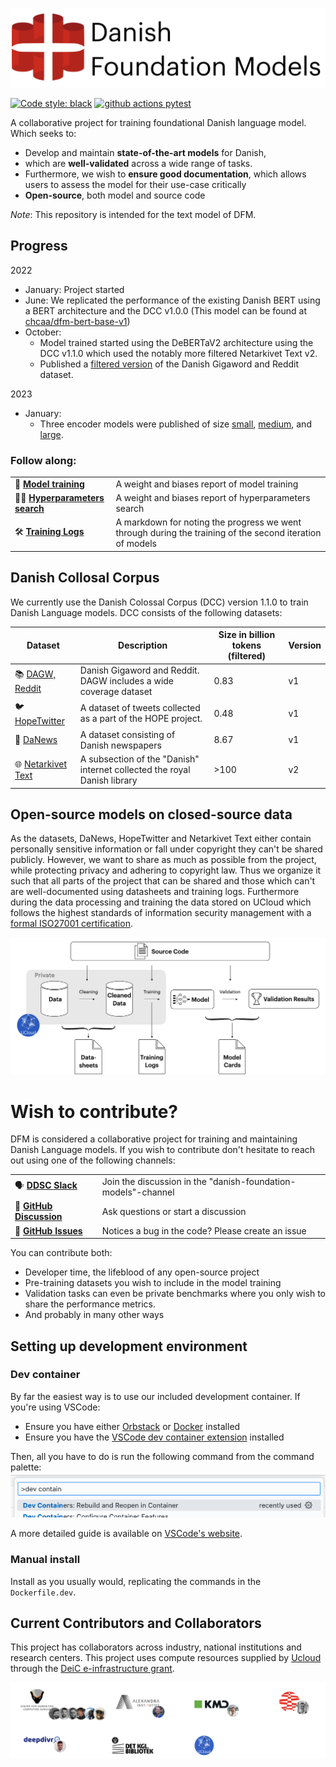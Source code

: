

![](docs/_static/logo.png)

[![Code style: black](https://img.shields.io/badge/Code%20Style-Black-black)](https://black.readthedocs.io/en/stable/the_black_code_style/current_style.html)
[![github actions pytest](https://github.com/centre-for-humanities-computing/danish-foundation-models/actions/workflows/pytest.yml/badge.svg)](https://github.com/centre-for-humanities-computing/danish-foundation-models/actions)

A collaborative project for training foundational Danish language model. Which seeks to:

- Develop and maintain **state-of-the-art models** for Danish, 
- which are **well-validated** across a wide range of tasks.
- Furthermore, we wish to **ensure good documentation**, which allows users to assess the model for their use-case critically
- **Open-source**, both model and source code

*Note*: This repository is intended for the text model of DFM.

## Progress

2022
- January: Project started
- June: We replicated the performance of the existing Danish BERT using a BERT architecture and the DCC v1.0.0 (This model can be found at [chcaa/dfm-bert-base-v1](https://huggingface.co/chcaa/dfm-bert-base-v1?text=Paris+is+the+%5BMASK%5D+of+France.))
- October: 
  - Model trained started using the DeBERTaV2 architecture using the DCC v1.1.0
  which used the notably more filtered Netarkivet Text v2.
  - Published a [filtered version](https://huggingface.co/datasets/DDSC/dagw_reddit_filtered_v1.0.0) of the Danish Gigaword and Reddit dataset.

2023
- January:
  - Three encoder models were published of size [small](https://huggingface.co/chcaa/dfm-encoder-small-v1), [medium](https://huggingface.co/chcaa/dfm-encoder-medium-v1), and [large](https://huggingface.co/chcaa/dfm-encoder-large-v1).

### Follow along:

|                                                                                                                                             |                                                                                                          |
| ------------------------------------------------------------------------------------------------------------------------------------------- | -------------------------------------------------------------------------------------------------------- |
| 🚀 [**Model training**](https://wandb.ai/chcaa/danish-foundation-models/reports/dfm-debertav2-v1--VmlldzoyODc3NTA5)                          | A weight and biases report of model training                                                             |
| 🕵️‍♂️ [**Hyperparameters search**](https://wandb.ai/chcaa/danish-foundation-models/reports/Grid-Search-1--VmlldzoyODE5NDE5)                     | A weight and biases report of hyperparameters search                                                     |
| 🛠️ [**Training Logs**](https://github.com/centre-for-humanities-computing/danish-foundation-models/blob/trainingv2/docs/logs_training_v2.md) | A markdown for noting the progress we went through during the training of the second iteration of models |


## Danish Collosal Corpus

We currently use the Danish Colossal Corpus (DCC) version 1.1.0 to train Danish Language models. DCC consists of the following datasets: 

| Dataset                                                                                                                                       | Description                                                              | Size in billion tokens (filtered) | Version |
| --------------------------------------------------------------------------------------------------------------------------------------------- | ------------------------------------------------------------------------ | --------------------------------- | ------- |
| 📚 [DAGW, Reddit]([DDSC/dagw_reddit_filtered_v1.0.0](https://huggingface.co/datasets/DDSC/dagw_reddit_filtered_v1.0.0))                        | Danish Gigaword and Reddit. DAGW includes a wide coverage dataset        | 0.83                              | v1      |
| 🐦 [HopeTwitter](https://github.com/centre-for-humanities-computing/danish-foundation-models/blob/main/docs/datasheets/hopetwitter.md)         | A dataset of tweets collected as a part of the HOPE project.             | 0.48                              | v1      |
| 📰 [DaNews](https://github.com/centre-for-humanities-computing/danish-foundation-models/blob/main/docs/datasheets/danews.md)                   | A dataset consisting of Danish newspapers                                | 8.67                              | v1      |
| 🌐 [Netarkivet Text](https://github.com/centre-for-humanities-computing/danish-foundation-models/blob/main/docs/datasheets/Netarkivet_text.md) | A subsection of the "Danish" internet collected the royal Danish library | >100                              | v2      |


## Open-source models on closed-source data
As the datasets, DaNews, HopeTwitter and Netarkivet Text either contain personally sensitive information or fall under copyright they can't be shared publicly. However, we want to share as
much as possible from the project, while protecting privacy and adhering to copyright law. 
Thus we organize it such that all parts of the project that can be shared and those which
can't are well-documented using datasheets and training logs. Furthermore during the data processing and training the data stored on UCloud which follows the highest standards of information security management with a [formal ISO27001 certification](https://docs.cloud.sdu.dk/intro/security.html).

![](docs/_static/structure.png)

# Wish to contribute?
DFM is considered a collaborative project for training and maintaining Danish Language models. If you wish to contribute don't hesitate to reach out using one of the following channels:

|                                                                                                                      |                                                               |
| -------------------------------------------------------------------------------------------------------------------- | ------------------------------------------------------------- |
| 🗣 [**DDSC Slack**](https://join.slack.com/t/danskdatascie-o8m9638/shared_invite/zt-1jh2dwmj4-D_mjywfXERvVP75n9O0ykg) | Join the discussion in the "danish-foundation-models"-channel |
| 💬 [**GitHub Discussion**](https://github.com/centre-for-humanities-computing/danish-foundation-models/discussions)   | Ask questions or start a discussion                           |
| 🚨 [**GitHub Issues**](https://github.com/centre-for-humanities-computing/danish-foundation-models/issues)            | Notices a bug in the code? Please create an issue             |

You can contribute both:

-  Developer time, the lifeblood of any open-source project
-  Pre-training datasets you wish to include in the model training
-  Validation tasks can even be private benchmarks where you only wish to share the performance metrics.
- And probably in many other ways

## Setting up development environment
### Dev container
By far the easiest way is to use our included development container. If you're using VSCode:

* Ensure you have either [Orbstack](https://orbstack.dev) or [Docker](https://docker.com) installed 
* Ensure you have the [VSCode dev container extension](vscode:extension/ms-vscode-remote.remote-containers) installed

Then, all you have to do is run the following command from the command palette:
![](docs/_static/dev_container.png)

A more detailed guide is available on [VSCode's website](https://code.visualstudio.com/docs/devcontainers/tutorial).

### Manual install
Install as you usually would, replicating the commands in the `Dockerfile.dev`.

## Current Contributors and Collaborators
This project has collaborators across industry, national institutions and research centers. This project uses compute resources supplied by [Ucloud](https://docs.cloud.sdu.dk/index.html) through the [DeiC e-infrastructure grant](https://www.deic.dk/en/supercomputing/Apply-for-HPC-resources).


![](docs/_static/collab.png)


